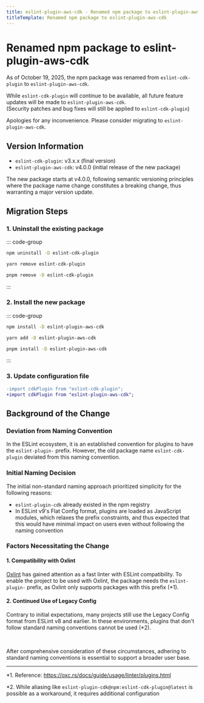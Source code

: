 ```yaml
---
title: eslint-plugin-aws-cdk - Renamed npm package to eslint-plugin-aws-cdk
titleTemplate: Renamed npm package to eslint-plugin-aws-cdk
---
```


# Renamed npm package to eslint-plugin-aws-cdk

As of October 19, 2025, the npm package was renamed from `eslint-cdk-plugin` to `eslint-plugin-aws-cdk`.

While `eslint-cdk-plugin` will continue to be available, all future feature updates will be made to `eslint-plugin-aws-cdk`.  
(Security patches and bug fixes will still be applied to `eslint-cdk-plugin`)

Apologies for any inconvenience. Please consider migrating to `eslint-plugin-aws-cdk`.

## Version Information

- `eslint-cdk-plugin`: v3.x.x (final version)
- `eslint-plugin-aws-cdk`: v4.0.0 (initial release of the new package)

The new package starts at v4.0.0, following semantic versioning principles where the package name change constitutes a breaking change, thus warranting a major version update.

## Migration Steps

### 1. Uninstall the existing package

::: code-group

```sh [npm]
npm uninstall -D eslint-cdk-plugin
```

```sh [yarn]
yarn remove eslint-cdk-plugin
```

```sh [pnpm]
pnpm remove -D eslint-cdk-plugin
```

:::

### 2. Install the new package

::: code-group

```sh [npm]
npm install -D eslint-plugin-aws-cdk
```

```sh [yarn]
yarn add -D eslint-plugin-aws-cdk
```

```sh [pnpm]
pnpm install -D eslint-plugin-aws-cdk
```

:::

### 3. Update configuration file

```diff
-import cdkPlugin from "eslint-cdk-plugin";
+import cdkPlugin from "eslint-plugin-aws-cdk";
```

## Background of the Change

### Deviation from Naming Convention

In the ESLint ecosystem, it is an established convention for plugins to have the `eslint-plugin-` prefix. However, the old package name `eslint-cdk-plugin` deviated from this naming convention.

### Initial Naming Decision

The initial non-standard naming approach prioritized simplicity for the following reasons:

- `eslint-plugin-cdk` already existed in the npm registry
- In ESLint v9's Flat Config format, plugins are loaded as JavaScript modules, which relaxes the prefix constraints, and thus expected that this would have minimal impact on users even without following the naming convention

### Factors Necessitating the Change

#### 1. Compatibility with Oxlint

[Oxlint](https://oxc.rs/docs/guide/usage/linter.html) has gained attention as a fast linter with ESLint compatibility. To enable the project to be used with Oxlint, the package needs the `eslint-plugin-` prefix, as Oxlint only supports packages with this prefix (\*1).

#### 2. Continued Use of Legacy Config

Contrary to initial expectations, many projects still use the Legacy Config format from ESLint v8 and earlier. In these environments, plugins that don't follow standard naming conventions cannot be used (\*2).

<br />

After comprehensive consideration of these circumstances, adhering to standard naming conventions is essential to support a broader user base.

---

\*1. Reference: https://oxc.rs/docs/guide/usage/linter/plugins.html

\*2. While aliasing like `eslint-plugin-cdk@npm:eslint-cdk-plugin@latest` is possible as a workaround, it requires additional configuration
